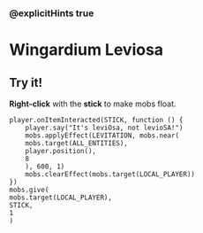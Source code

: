 ### @explicitHints true

# Wingardium Leviosa

## Try it!

**Right-click** with the **stick** to make mobs float.

```template
player.onItemInteracted(STICK, function () {
    player.say("It's leviOsa, not levioSA!")
    mobs.applyEffect(LEVITATION, mobs.near(
    mobs.target(ALL_ENTITIES),
    player.position(),
    8
    ), 600, 1)
    mobs.clearEffect(mobs.target(LOCAL_PLAYER))
})
mobs.give(
mobs.target(LOCAL_PLAYER),
STICK,
1
)
```